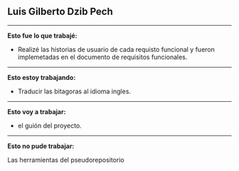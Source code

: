 ## Luis Gilberto Dzib Pech

---
**Esto fue lo que trabajé:**

- Realizé las historias de usuario de cada requisto funcional y fueron implemetadas en el documento de requisitos funcionales.
---
**Esto estoy trabajando:**

- Traducir las bitagoras al idioma ingles.

---
**Esto voy a trabajar:**

- el guión del proyecto.

---
**Esto no pude trabajar:**

Las herramientas del pseudorepositorio
 
